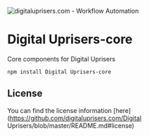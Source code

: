 ![digitaluprisers.com - Workflow Automation](https://user-images.githubusercontent.com/65276001/173571060-9f2f6d7b-bac0-43b6-bdb2-001da9694058.png)

# Digital Uprisers-core

Core components for Digital Uprisers

```
npm install Digital Uprisers-core
```

## License

You can find the license information [here](https://github.com/digitaluprisers.com/Digital Uprisers/blob/master/README.md#license)
